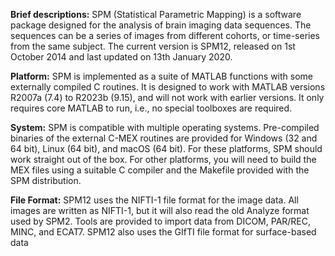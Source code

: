 **Brief descriptions:** SPM (Statistical Parametric Mapping) is a software package designed for the analysis of brain imaging data sequences. The sequences can be a series of images from different cohorts, or time-series from the same subject. The current version is SPM12, released on 1st October 2014 and last updated on 13th January 2020.<br>

**Platform:** SPM is implemented as a suite of MATLAB functions with some externally compiled C routines. It is designed to work with MATLAB versions R2007a (7.4) to R2023b (9.15), and will not work with earlier versions. It only requires core MATLAB to run, i.e., no special toolboxes are required.<br>

**System:** SPM is compatible with multiple operating systems. Pre-compiled binaries of the external C-MEX routines are provided for Windows (32 and 64 bit), Linux (64 bit), and macOS (64 bit). For these platforms, SPM should work straight out of the box. For other platforms, you will need to build the MEX files using a suitable C compiler and the Makefile provided with the SPM distribution.<br>

**File Format:** SPM12 uses the NIFTI-1 file format for the image data. All images are written as NIFTI-1, but it will also read the old Analyze format used by SPM2. Tools are provided to import data from DICOM, PAR/REC, MINC, and ECAT7. SPM12 also uses the GIfTI file format for surface-based data
